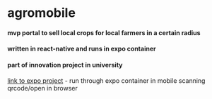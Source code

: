 # agromobile
#### mvp portal to sell local crops for local farmers in a certain radius
#### written in react-native and runs in expo container
#### part of innovation project in university
[link to expo project](https://expo.io/@suzilxptr/agrostore) - run through expo container in mobile scanning qrcode/open in browser

